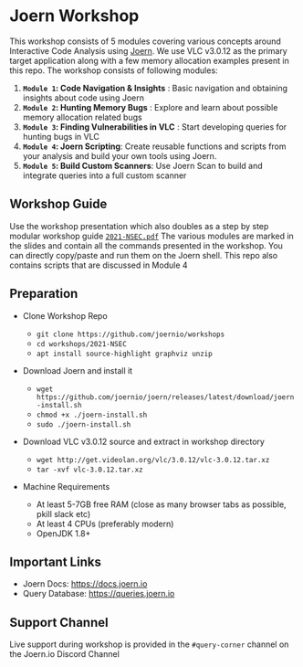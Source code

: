 # Joern Workshop

This workshop consists of 5 modules covering various concepts around Interactive Code Analysis using [Joern](http://joern.io). We use VLC v3.0.12 as the primary target application along with a few memory allocation examples present in this repo. The workshop consists of following modules:

1. **`Module 1`: Code Navigation & Insights** : Basic navigation and obtaining insights about code using Joern
2. **`Module 2`: Hunting Memory Bugs** : Explore and learn about possible memory allocation related bugs
3. **`Module 3`: Finding Vulnerabilities in VLC** : Start developing queries for hunting bugs in VLC
3. **`Module 4`: Joern Scripting**: Create reusable functions and scripts from your analysis and build your own tools using Joern.
4. **`Module 5`: Build Custom Scanners**: Use Joern Scan to build and integrate queries into a full custom scanner

## Workshop Guide
Use the workshop presentation which also doubles as a step by step modular workshop guide  [`2021-NSEC.pdf`](2021-NSEC.pdf) The various modules are marked in the slides and contain all the commands presented in the workshop. You can directly copy/paste and run them on the Joern shell. This repo also contains scripts that are discussed in Module 4

## Preparation

* Clone Workshop Repo
  * `git clone https://github.com/joernio/workshops`
  * `cd workshops/2021-NSEC` 
  * `apt install source-highlight graphviz unzip`

* Download  Joern and install it
  * `wget https://github.com/joernio/joern/releases/latest/download/joern-install.sh`
  * `chmod +x ./joern-install.sh`
  * `sudo ./joern-install.sh`

* Download VLC v3.0.12 source and extract in workshop directory
  * `wget http://get.videolan.org/vlc/3.0.12/vlc-3.0.12.tar.xz`
  * `tar -xvf vlc-3.0.12.tar.xz`

* Machine Requirements
  * At least 5-7GB free RAM (close as many browser tabs as possible, pkill slack etc)
  * At least 4 CPUs (preferably modern)
  * OpenJDK 1.8+

## Important Links

* Joern Docs: https://docs.joern.io
* Query Database: https://queries.joern.io

## Support Channel
Live support during workshop is provided in the `#query-corner` channel on the Joern.io Discord Channel 